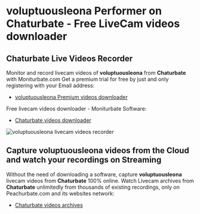 # voluptuousleona Performer on Chaturbate - Free LiveCam videos downloader

## Chaturbate Live Videos Recorder

Monitor and record livecam videos of **voluptuousleona** from **Chaturbate** with Moniturbate.com
Get a premium trial for free by just and only registering with your Email address:
* [voluptuousleona Premium videos downloader](https://moniturbate.com/request-demo-licence-key.html)

Free livecam videos downloader - Moniturbate Software:
* [Chaturbate videos downloader](https://moniturbate.com/moniturbate-download-software.html)

![voluptuousleona livecam videos recorder](https://peachurnet.com/templates/moniturbate-software.png)


## Capture voluptuousleona videos from the Cloud and watch your recordings on Streaming

Without the need of downloading a software, capture **voluptuousleona** livecam videos from **Chaturbate** 100% online.
Watch Livecam archives from **Chaturbate** unlimitedly from thousands of existing recordings, only on Peachurbate.com and its websites network:
* [Chaturbate videos archives](https://peachurnet.com/)